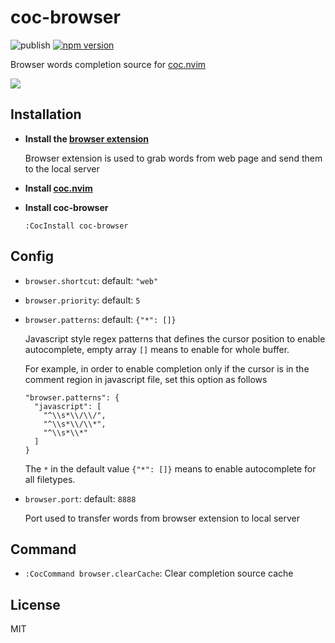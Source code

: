 # coc-browser

![publish](https://github.com/voldikss/coc-browser/workflows/publish/badge.svg)
[![npm version](https://badge.fury.io/js/coc-browser.svg)](https://badge.fury.io/js/coc-browser)

Browser words completion source for [coc.nvim](https://github.com/neoclide/coc.nvim)

![](https://user-images.githubusercontent.com/20282795/103974806-88212e00-51ad-11eb-9b22-61f230c2ab9e.gif)

## Installation

- **Install the [browser extension](https://chrome.google.com/webstore/detail/browser-source-provider/lkaldcfmhailjfcbapicgkdkkamanlml?utm_source=chrome-ntp-icon)**

  Browser extension is used to grab words from web page and send them to the local server

- **Install [coc.nvim](https://github.com/neoclide/coc.nvim)**

- **Install coc-browser**

  ```vim
  :CocInstall coc-browser
  ```

## Config

- `browser.shortcut`:
  default: `"web"`

- `browser.priority`:
  default: `5`

- `browser.patterns`: default: `{"*": []}`

  Javascript style regex patterns that defines the cursor position to enable autocomplete, empty array `[]` means to enable for whole buffer.

  For example, in order to enable completion only if the cursor is in the
  comment region in javascript file, set this option as follows

  ```jsonc
  "browser.patterns": {
    "javascript": [
      "^\\s*\\/\\/",
      "^\\s*\\/\\*",
      "^\\s*\\*"
    ]
  }
  ```

  The `*` in the default value `{"*": []}` means to enable autocomplete for all
  filetypes.

- `browser.port`:
  default: `8888`

  Port used to transfer words from browser extension to local server

## Command

- `:CocCommand browser.clearCache`: Clear completion source cache

## License

MIT
